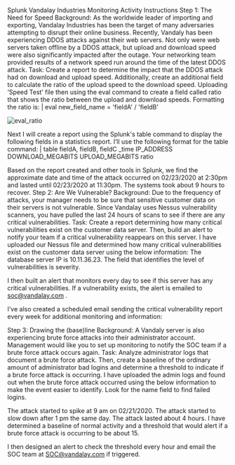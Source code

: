 Splunk
Vandalay Industries Monitoring Activity Instructions
Step 1: The Need for Speed
Background: As the worldwide leader of importing and exporting, Vandalay Industries has been the target of many adversaries attempting to disrupt their online business. Recently, Vandaly has been experiencing DDOS attacks against their web servers.
Not only were web servers taken offline by a DDOS attack, but upload and download speed were also significantly impacted after the outage. Your networking team provided results of a network speed run around the time of the latest DDOS attack.
Task: Create a report to determine the impact that the DDOS attack had on download and upload speed. Additionally, create an additional field to calculate the ratio of the upload speed to the download speed.
Uploading ‘Speed Test’ file then using the eval command to create a field called ratio that shows the ratio between the upload and download speeds. Formatting the ratio is: | eval new_field_name = 'fieldA' / 'fieldB'


![eval_ratio](https://user-images.githubusercontent.com/88590862/140990568-258bddd9-a0e5-42de-9d31-220202eded8f.PNG)


Next I will create a report using the Splunk's table command to display the following fields in a statistics report. I’ll use the following format for the table command: | table fieldA, fieldB, fieldC
_time
IP_ADDRESS
DOWNLOAD_MEGABITS
UPLOAD_MEGABITS
ratio


Based on the report created and other tools in Splunk, we find the approximate date and time of the attack occurred on 02/23/2020 at 2:30pm and lasted until 02/23/2020 at 11:30pm. The systems took about 9 hours to recover.
Step 2: Are We Vulnerable?
Background: Due to the frequency of attacks, your manager needs to be sure that sensitive customer data on their servers is not vulnerable. Since Vandalay uses Nessus vulnerability scanners, you have pulled the last 24 hours of scans to see if there are any critical vulnerabilities.
Task: Create a report determining how many critical vulnerabilities exist on the customer data server. Then, build an alert to notify your team if a critical vulnerability reappears on this server.
I have uploaded our Nessus file and determined  how many critical vulnerabilities exist on the customer data server using the below information:
The database server IP is 10.11.36.23.
The field that identifies the level of vulnerabilities is severity.


I then built an alert that monitors every day to see if this server has any critical vulnerabilities. If a vulnerability exists, the alert is emailed to soc@vandalay.com
.

I’ve also created a scheduled email sending the critical vulnerability report every week for additional monitoring and information:
 
Step 3: Drawing the (base)line
Background: A Vandaly server is also experiencing brute force attacks into their administrator account. Management would like you to set up monitoring to notify the SOC team if a brute force attack occurs again.
Task: Analyze administrator logs that document a brute force attack. Then, create a baseline of the ordinary amount of administrator bad logins and determine a threshold to indicate if a brute force attack is occurring.
I have uploaded the admin logs and found out when the brute force attack occurred using the below information to make the event easier to identify.
Look for the name field to find failed logins.

The attack started to spike at 9 am on 02/21/2020. The attack started to slow down after 1 pm the same day. The attack lasted about 4 hours. 
I have determined a baseline of normal activity and a threshold that would alert if a brute force attack is occurring to be about 15. 


I then designed an alert to check the threshold every hour and email the SOC team at SOC@vandalay.com if triggered.



